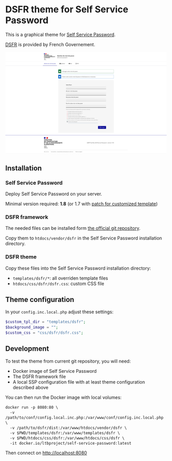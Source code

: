 # DSFR theme for Self Service Password

This is a graphical theme for [Self Service Password](https://github.com/ltb-project/self-service-password).

[DSFR](https://github.com/GouvernementFR/dsfr) is provided by French Governement.

![Screenshot of Self Service Password with DSFR theme](screenshot-ssp-dsfr.png)

## Installation

### Self Service Password

Deploy Self Service Password on your server.

Minimal version required: **1.8** (or 1.7 with [patch for customized template](https://github.com/ltb-project/self-service-password/pull/1051))

### DSFR framework

The needed files can be installed form [the official git repository](https://github.com/GouvernementFR/dsfr).

Copy them to `htdocs/vendor/dsfr` in the Self Service Password installation directory.

### DSFR theme

Copy these files into the Self Service Password installation directory:
* `templates/dsfr/*`: all overriden template files
* `htdocs/css/dsfr/dsfr.css`: custom CSS file

## Theme configuration

In your `config.inc.local.php` adjust these settings:
```php
$custom_tpl_dir = "templates/dsfr";
$background_image = "";
$custom_css = "css/dsfr/dsfr.css";
```

## Development

To test the theme from current git repository, you will need:
* Docker image of Self Service Password
* The DSFR framework file
* A local SSP configuration file with at least theme configuration described above

You can then run the Docker image with local volumes:
```
docker run -p 8080:80 \
  -v /path/to/conf/config.local.inc.php:/var/www/conf/config.inc.local.php \
  -v /path/to/dsfr/dist:/var/www/htdocs/vendor/dsfr \
  -v $PWD/templates/dsfr:/var/www/templates/dsfr \
  -v $PWD/htdocs/css/dsfr:/var/www/htdocs/css/dsfr \
  -it docker.io/ltbproject/self-service-password:latest
```

Then connect on [http://localhost:8080](http://localhost:8080)
